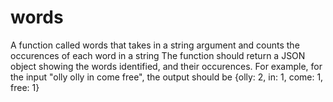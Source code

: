 # words
A function called words that takes in a string argument and counts the occurences of each word in a string
The function should return a JSON object showing the words identified, and their occurences. For example, for the input "olly olly in come free", the output should be
{olly: 2, in: 1, come: 1, free: 1}
